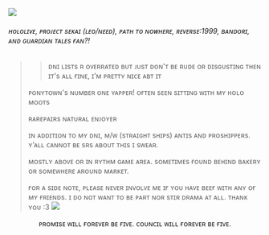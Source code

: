 ![](https://i.makeagif.com/media/11-18-2023/QL8zho.gif)
###### ʜᴏʟᴏʟɪᴠᴇ, ᴘʀᴏᴊᴇᴄᴛ sᴇᴋᴀɪ (ʟᴇᴏ/ɴᴇᴇᴅ), ᴘᴀᴛʜ ᴛᴏ ɴᴏᴡʜᴇʀᴇ, ʀᴇᴠᴇʀsᴇ:1999, ʙᴀɴᴅᴏʀɪ, ᴀɴᴅ ɢᴜᴀʀᴅɪᴀɴ ᴛᴀʟᴇs ғᴀɴ?!

>> ᴅɴɪ ʟɪsᴛs ʀ ᴏᴠᴇʀʀᴀᴛᴇᴅ ʙᴜᴛ ᴊᴜsᴛ ᴅᴏɴ'ᴛ ʙᴇ ʀᴜᴅᴇ ᴏʀ ᴅɪsɢᴜsᴛɪɴɢ ᴛʜᴇɴ ɪᴛ's ᴀʟʟ ғɪɴᴇ, ɪ'ᴍ ᴘʀᴇᴛᴛʏ ɴɪᴄᴇ ᴀʙᴛ ɪᴛ
>
> ᴘᴏɴʏᴛᴏᴡɴ's ɴᴜᴍʙᴇʀ ᴏɴᴇ ʏᴀᴘᴘᴇʀ! ᴏғᴛᴇɴ sᴇᴇɴ sɪᴛᴛɪɴɢ ᴡɪᴛʜ ᴍʏ ʜᴏʟᴏ ᴍᴏᴏᴛs
>
> ʀᴀʀᴇᴘᴀɪʀs ɴᴀᴛᴜʀᴀʟ ᴇɴᴊᴏʏᴇʀ
>
> ɪɴ ᴀᴅᴅɪᴛɪᴏɴ ᴛᴏ ᴍʏ ᴅɴɪ, ᴍ/ᴡ (sᴛʀᴀɪɢʜᴛ sʜɪᴘs) ᴀɴᴛɪs ᴀɴᴅ ᴘʀᴏsʜɪᴘᴘᴇʀs. ʏ'ᴀʟʟ ᴄᴀɴɴᴏᴛ ʙᴇ sʀs ᴀʙᴏᴜᴛ ᴛʜɪs ɪ sᴡᴇᴀʀ.
>
> ᴍᴏsᴛʟʏ ᴀʙᴏᴠᴇ ᴏʀ ɪɴ ʀʏᴛʜᴍ ɢᴀᴍᴇ ᴀʀᴇᴀ. sᴏᴍᴇᴛɪᴍᴇs ғᴏᴜɴᴅ ʙᴇʜɪɴᴅ ʙᴀᴋᴇʀʏ ᴏʀ sᴏᴍᴇᴡʜᴇʀᴇ ᴀʀᴏᴜɴᴅ ᴍᴀʀᴋᴇᴛ.
>
> ғᴏʀ ᴀ sɪᴅᴇ ɴᴏᴛᴇ, ᴘʟᴇᴀsᴇ ɴᴇᴠᴇʀ ɪɴᴠᴏʟᴠᴇ ᴍᴇ ɪғ ʏᴏᴜ ʜᴀᴠᴇ ʙᴇᴇғ ᴡɪᴛʜ ᴀɴʏ ᴏғ ᴍʏ ғʀɪᴇɴᴅs. ɪ ᴅᴏ ɴᴏᴛ ᴡᴀɴᴛ ᴛᴏ ʙᴇ ᴘᴀʀᴛ ɴᴏʀ sᴛɪʀ ᴅʀᴀᴍᴀ ᴀᴛ ᴀʟʟ. ᴛʜᴀɴᴋ ʏᴏᴜ :3
![](https://encrypted-tbn0.gstatic.com/images?q=tbn:ANd9GcQQFLPZMBEhoW6_r-56Iw-e5vokwAt4uG5B5b_UfmhMslMD-Yfa2AiCPsA&s=10)
<p align="center">
ᴘʀᴏᴍɪsᴇ ᴡɪʟʟ ғᴏʀᴇᴠᴇʀ ʙᴇ ғɪᴠᴇ. ᴄᴏᴜɴᴄɪʟ ᴡɪʟʟ ғᴏʀᴇᴠᴇʀ ʙᴇ ғɪᴠᴇ.
</p>
